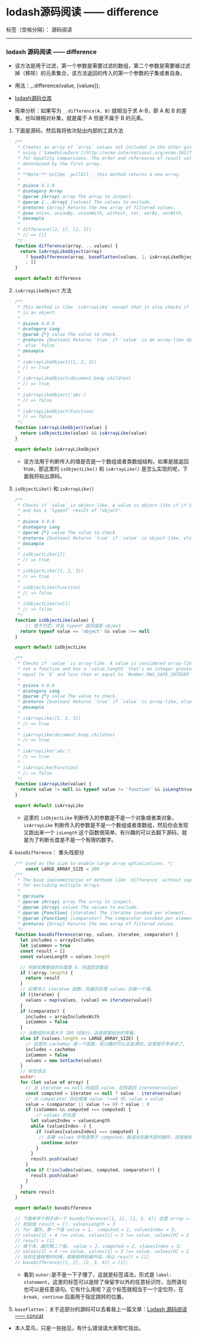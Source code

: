 ﻿# lodash源码阅读 —— difference

标签（空格分隔）： 源码阅读

---

### lodash 源码阅读 —— difference
* 该方法是用于过滤，第一个参数是需要过滤的数组，第二个参数是需要被过滤掉（移除）的元素集合，该方法返回的传入的第一个参数的子集或者自身。
* 用法：_.difference(value, [values]);
* [lodash源码仓库](https://github.com/lodash/lodash/blob/master/difference.js)

* 简单分析：如果写为 `_.difference(A, B)` 就相当于求 A-B，即 A 和 B 的差集，也叫做相对补集，就是属于 A 但是不属于 B 的元素。
1. 下面是源码，然后我将依次贴出内部的工具方法
    ```js
    /**
     * Creates an array of `array` values not included in the other given arrays
     * using [`SameValueZero`](http://ecma-international.org/ecma-262/7.0/#sec-samevaluezero)
     * for equality comparisons. The order and references of result values are
     * determined by the first array.
     *
     * **Note:** Unlike `pullAll`, this method returns a new array.
     *
     * @since 0.1.0
     * @category Array
     * @param {Array} array The array to inspect.
     * @param {...Array} [values] The values to exclude.
     * @returns {Array} Returns the new array of filtered values.
     * @see union, unionBy, unionWith, without, xor, xorBy, xorWith,
     * @example
     *
     * difference([2, 1], [2, 3])
     * // => [1]
     */
    function difference(array, ...values) {
      return isArrayLikeObject(array)
        ? baseDifference(array, baseFlatten(values, 1, isArrayLikeObject, true))
        : []
    }
    
    export default difference
    ```

2. `isArrayLikeObject` 方法
    ```js
    /**
     * This method is like `isArrayLike` except that it also checks if `value`
     * is an object.
     *
     * @since 4.0.0
     * @category Lang
     * @param {*} value The value to check.
     * @returns {boolean} Returns `true` if `value` is an array-like object,
     *  else `false`.
     * @example
     *
     * isArrayLikeObject([1, 2, 3])
     * // => true
     *
     * isArrayLikeObject(document.body.children)
     * // => true
     *
     * isArrayLikeObject('abc')
     * // => false
     *
     * isArrayLikeObject(Function)
     * // => false
     */
    function isArrayLikeObject(value) {
      return isObjectLike(value) && isArrayLike(value)
    }
   
    export default isArrayLikeObject
    ```
    *  该方法用于判断传入的值是否是一个数组或者类数组结构，如果是就返回 true，那这里的 `isObjectLike()` 和 `isArrayLike()` 是怎么实现的呢，下面我将贴出源码。

3. `isObjectLike()` 和 `isArrayLike()`
    ```js
    /**
     * Checks if `value` is object-like. A value is object-like if it's not `null`
     * and has a `typeof` result of "object".
     *
     * @since 4.0.0
     * @category Lang
     * @param {*} value The value to check.
     * @returns {boolean} Returns `true` if `value` is object-like, else `false`.
     * @example
     *
     * isObjectLike({})
     * // => true
     *
     * isObjectLike([1, 2, 3])
     * // => true
     *
     * isObjectLike(Function)
     * // => false
     *
     * isObjectLike(null)
     * // => false
     */
    function isObjectLike(value) {
        // 值不为空，并且 typeof 返回值是 object
      return typeof value == 'object' && value !== null
    }
    
    export default isObjectLike
    
    /**
     * Checks if `value` is array-like. A value is considered array-like if it's
     * not a function and has a `value.length` that's an integer greater than or
     * equal to `0` and less than or equal to `Number.MAX_SAFE_INTEGER`.
     *
     * @since 4.0.0
     * @category Lang
     * @param {*} value The value to check.
     * @returns {boolean} Returns `true` if `value` is array-like, else `false`.
     * @example
     *
     * isArrayLike([1, 2, 3])
     * // => true
     *
     * isArrayLike(document.body.children)
     * // => true
     *
     * isArrayLike('abc')
     * // => true
     *
     * isArrayLike(Function)
     * // => false
     */
    function isArrayLike(value) {
      return value != null && typeof value != 'function' && isLength(value.length)
    }
    
    export default isArrayLike
    ```
    * 这里的 `isObjectLike` 判断传入的参数是不是一个对象或者类对象，`isArrayLike` 判断传入的参数是不是一个数组或者类数组，然后你会发现又跑出来一个 `isLength` 这个函数很简单，有兴趣的可以去翻下源码，就是为了判断长度是不是一个有限的数字。
    
4. `baseDifference`： 重头戏部分
    ```js
    /** Used as the size to enable large array optimizations. */
        const LARGE_ARRAY_SIZE = 200
    /**
     * The base implementation of methods like `difference` without support
     * for excluding multiple arrays.
     *
     * @private
     * @param {Array} array The array to inspect.
     * @param {Array} values The values to exclude.
     * @param {Function} [iteratee] The iteratee invoked per element.
     * @param {Function} [comparator] The comparator invoked per element.
     * @returns {Array} Returns the new array of filtered values.
     */
    function baseDifference(array, values, iteratee, comparator) {
      let includes = arrayIncludes
      let isCommon = true
      const result = []
      const valuesLength = values.length
    
      // 判断如果数组的长度是 0，则返回空数组
      if (!array.length) {
        return result
      }
      // 如果传入 iteratee 函数，则遍历处理 values 的每一个值。
      if (iteratee) {
        values = map(values, (value) => iteratee(value))
      }
      if (comparator) {
        includes = arrayIncludesWith
        isCommon = false
      }
      // 当数组的长度大于 200 时执行，这是前面给出的常量。
      else if (values.length >= LARGE_ARRAY_SIZE) {
        // 这里的 cacheHas 是一个函数，有兴趣的可以去查源码，这里就不多余讲了。
        includes = cacheHas
        isCommon = false
        values = new SetCache(values)
      }
      // 标签语法
      outer:
      for (let value of array) {
        // 当 iteratee == null 时返回 value，否则返回 iteratee(value)
        const computed = iteratee == null ? value : iteratee(value)
        // 当 comparator 存在或者 value ！==0 时，value = value
        value = (comparator || value !== 0) ? value : 0
        if (isCommon && computed === computed) {
            // values 的长度
          let valuesIndex = valuesLength 
          while (valuesIndex--) {
            if (values[valuesIndex] === computed) {
             // 如果 values 中有值等于 computed，就退出到最外层的循环，这就是标签语法的作用。
              continue outer
            }
          }
          result.push(value)
        }
        else if (!includes(values, computed, comparator)) {
          result.push(value)
        }
      }
      return result
    }
    
    export default baseDifference
    
    // 下面来举个例子讲一下 baseDifference([1, 2], [2, 3, 4]) 这里 array = [1, 2] , values = [2, 3, 4]
    // 初始值 result = [], valuesLength = 3
    // for 遍历，第一个值 value = 1， computed = 1, valuesIndex = 3;
    // values[2] = 4 !== value, values[1] = 3 !== value, values[0] = 2 !== value
    // result = [1]
    // 接下来，遍历第二个值， value = 2, computed = 2, vlauesIndex = 3;
    // values[2] = 4 !== value, values[1] = 3 !== value, values[0] = 2 == value
    // 当存在值相等的时候，直接跳转到最外层，所以 result = [1]
    // baseDifference([1, 2], [2, 3, 4]) = [1];
    ```
    * 看到 `outer:`是不是一下子懵了，这就是标签语法，形式是 `label: statement`，这里的标签可以是除了保留字以外的任意标识符，当然语句也可以是任意语句。它有什么用呢？这个标签就相当于一个定位符，在 `break, continue` 后面用于指定跳转的位置。

5. `baseFlatten`：关于这部分的源码可以去看我上一篇文章：[Lodash 源码阅读 —— concat](https://zhuanlan.zhihu.com/p/37917828)

* 本人菜鸟，只是一些拙见，有什么错误请大家帮忙指出。
